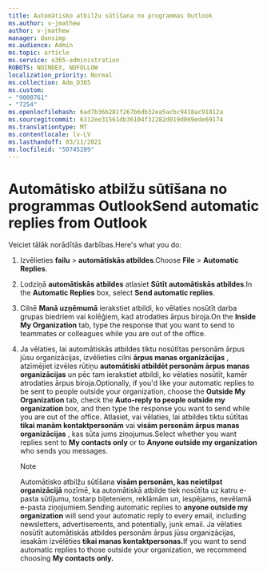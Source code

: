 ```yaml
---
title: Automātisko atbilžu sūtīšana no programmas Outlook
ms.author: v-jmathew
author: v-jmathew
manager: dansimp
ms.audience: Admin
ms.topic: article
ms.service: o365-administration
ROBOTS: NOINDEX, NOFOLLOW
localization_priority: Normal
ms.collection: Adm_O365
ms.custom:
- "9000761"
- "7254"
ms.openlocfilehash: 6ad7b36b281f267b6db32ea5acbc9418ac91812a
ms.sourcegitcommit: 6312ee31561db36104f32282d019d069ede69174
ms.translationtype: MT
ms.contentlocale: lv-LV
ms.lasthandoff: 03/11/2021
ms.locfileid: "50745289"
---
```

# <a name="send-automatic-replies-from-outlook"></a><span data-ttu-id="8bbf4-102">Automātisko atbilžu sūtīšana no programmas Outlook</span><span class="sxs-lookup"><span data-stu-id="8bbf4-102">Send automatic replies from Outlook</span></span>

<span data-ttu-id="8bbf4-103">Veiciet tālāk norādītās darbības.</span><span class="sxs-lookup"><span data-stu-id="8bbf4-103">Here's what you do:</span></span>

1. <span data-ttu-id="8bbf4-104">Izvēlieties **failu**  >  **automātiskās atbildes**.</span><span class="sxs-lookup"><span data-stu-id="8bbf4-104">Choose **File** > **Automatic Replies**.</span></span>
2. <span data-ttu-id="8bbf4-105">Lodziņā **automātiskās atbildes** atlasiet **Sūtīt automātiskās atbildes**.</span><span class="sxs-lookup"><span data-stu-id="8bbf4-105">In the **Automatic Replies** box, select **Send automatic replies**.</span></span>
3. <span data-ttu-id="8bbf4-106">Cilnē **Manā uzņēmumā** ierakstiet atbildi, ko vēlaties nosūtīt darba grupas biedriem vai kolēģiem, kad atrodaties ārpus biroja.</span><span class="sxs-lookup"><span data-stu-id="8bbf4-106">On the **Inside My Organization** tab, type the response that you want to send to teammates or colleagues while you are out of the office.</span></span>
4. <span data-ttu-id="8bbf4-107">Ja vēlaties, lai automātiskās atbildes tiktu nosūtītas personām ārpus jūsu organizācijas, izvēlieties cilni **ārpus manas organizācijas** , atzīmējiet izvēles rūtiņu **automātiski atbildēt personām ārpus manas organizācijas** un pēc tam ierakstiet atbildi, ko vēlaties nosūtīt, kamēr atrodaties ārpus biroja.</span><span class="sxs-lookup"><span data-stu-id="8bbf4-107">Optionally, if you'd like your automatic replies to be sent to people outside your organization, choose the **Outside My Organization** tab, check the **Auto-reply to people outside my organization** box, and then type the response you want to send while you are out of the office.</span></span> <span data-ttu-id="8bbf4-108">Atlasiet, vai vēlaties, lai atbildes tiktu sūtītas **tikai manām kontaktpersonām** vai **visām personām ārpus manas organizācijas** , kas sūta jums ziņojumus.</span><span class="sxs-lookup"><span data-stu-id="8bbf4-108">Select whether you want replies sent to **My contacts only** or to **Anyone outside my organization** who sends you messages.</span></span>

    > [!NOTE]
    > <span data-ttu-id="8bbf4-109">Automātisko atbilžu sūtīšana **visām personām, kas neietilpst organizācijā** nozīmē, ka automātiskā atbilde tiek nosūtīta uz katru e-pasta sūtījumu, tostarp biļeteniem, reklāmām un, iespējams, nevēlamā e-pasta ziņojumiem.</span><span class="sxs-lookup"><span data-stu-id="8bbf4-109">Sending automatic replies to **anyone outside my organization** will send your automatic reply to every email, including newsletters, advertisements, and potentially, junk email.</span></span> <span data-ttu-id="8bbf4-110">Ja vēlaties nosūtīt automātiskās atbildes personām ārpus jūsu organizācijas, iesakām izvēlēties **tikai manas kontaktpersonas.**</span><span class="sxs-lookup"><span data-stu-id="8bbf4-110">If you want to send automatic replies to those outside your organization, we recommend choosing **My contacts only.**</span></span>
